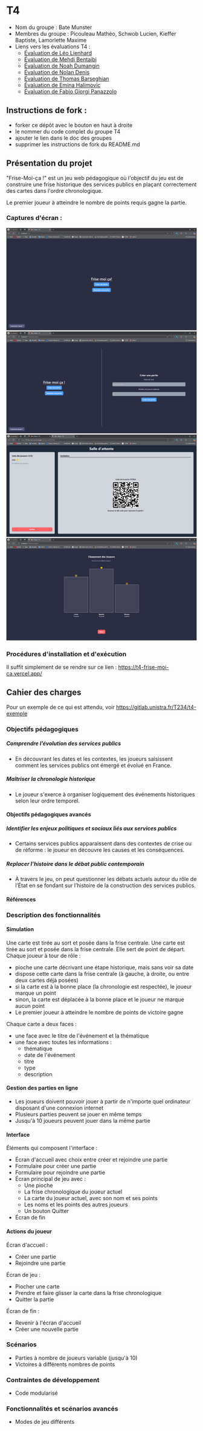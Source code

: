 # T4

- Nom du groupe : Bate Munster
- Membres du groupe : Picouleau Mathéo, Schwob Lucien, Kieffer Baptiste, Lamorlette Maxime
- Liens vers les évaluations T4 :
  - [Évaluation de Léo Lienhard](Evaluation-Leo_Lienhard.md)
  - [Évaluation de Mehdi Bentaibi](Evaluation-Mehdi_Bentaibi.md)
  - [Évaluation de Noah Dumangin](Evaluation-Noah_Dumangin.md)
  - [Évaluation de Nolan Denis](Evaluation-Nolan_Denis.md)
  - [Évaluation de Thomas Barseghian](Evaluation-Thomas_Barseghian.md)
  - [Évaluation de Emina Halimovic](Evaluation-Emina_Halimovic.md)
  - [Évaluation de Fabio Giorgi Panazzolo](Evaluation-Fabio_Giorgi_Panazzolo.md)

## Instructions de fork :

- forker ce dépôt avec le bouton en haut à droite
- le nommer du code complet du groupe T4
- ajouter le lien dans le doc des groupes
- supprimer les instructions de fork du README.md

## Présentation du projet

"Frise-Moi-ça !" est un jeu web pédagogique où l'objectif du jeu est de construire une frise historique des services publics en plaçant correctement des cartes dans l'ordre chronologique.

Le premier joueur à atteindre le nombre de points requis gagne la partie.

### Captures d'écran :

![Écran de jeu](/image/image_ecran_home.png)
![Écran d'accueil](/image/image_ecran_create.png)
![Écran de fin](/image/image_waiting_room.png)
![Écran de fin](/image/image_ecran_de_fin.png)


### Procédures d'installation et d'exécution

Il suffit simplement de se rendre sur ce lien : https://t4-frise-moi-ca.vercel.app/

## Cahier des charges

Pour un exemple de ce qui est attendu, voir https://gitlab.unistra.fr/T234/t4-exemple

### Objectifs pédagogiques

##### Comprendre l’évolution des services publics
- En découvrant les dates et les contextes, les joueurs saisissent comment les services publics ont émergé et évolué en France.

##### Maîtriser la chronologie historique
- Le joueur s'exerce à organiser logiquement des événements historiques selon leur ordre temporel.

#### Objectifs pédagogiques avancés

##### Identifier les enjeux politiques et sociaux liés aux services publics
- Certains services publics apparaissent dans des contextes de crise ou de réforme : le joueur en découvre les causes et les conséquences.

##### Replacer l’histoire dans le débat public contemporain
- À travers le jeu, on peut questionner les débats actuels autour du rôle de l’État en se fondant sur l’histoire de la construction des services publics.

#### Références

### Description des fonctionnalités

#### Simulation

Une carte est tirée au sort et posée dans la frise centrale.
Une carte est tirée au sort et posée dans la frise centrale. Elle sert de point de départ.
Chaque joueur à tour de rôle :
* pioche une carte décrivant une étape historique, mais sans voir sa date
* dispose cette carte dans la frise centrale (à gauche, à droite, ou entre deux cartes déjà posées)
* si la carte est à la bonne place (la chronologie est respectée), le joueur marque un point
* sinon, la carte est déplacée à la bonne place et le joueur ne marque aucun point
* Le premier joueur à atteindre le nombre de points de victoire gagne

Chaque carte a deux faces :
* une face avec le titre de l'événement et la thématique
* une face avec toutes les informations :
  * thématique
  * date de l'événement
  * titre
  * type
  * description

#### Gestion des parties en ligne

- Les joueurs doivent pouvoir jouer à partir de n'importe quel ordinateur disposant d'une connexion internet
- Plusieurs parties peuvent se jouer en même temps
- Jusqu'à 10 joueurs peuvent jouer dans la même partie

#### Interface
Éléments qui composent l'interface :
- Écran d'accueil avec choix entre créer et rejoindre une partie
- Formulaire pour créer une partie
- Formulaire pour rejoindre une partie
- Écran principal de jeu avec :
  - Une pioche
  - La frise chronologique du joueur actuel
  - La carte du joueur actuel, avec son nom et ses points
  - Les noms et les points des autres joueurs
  - Un bouton Quitter
- Écran de fin

#### Actions du joueur

Écran d'accueil :
- Créer une partie
- Rejoindre une partie

Écran de jeu :
- Piocher une carte
- Prendre et faire glisser la carte dans la frise chronologique
- Quitter la partie

Écran de fin :
- Revenir à l'écran d'accueil
- Créer une nouvelle partie

### Scénarios

- Parties à nombre de joueurs variable (jusqu'à 10)
- Victoires à différents nombres de points

### Contraintes de développement

- Code modularisé

### Fonctionnalités et scénarios avancés

- Modes de jeu différents